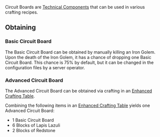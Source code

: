 Circuit Boards are [Technical Components](https://github.com/Slimefun/Slimefun4/wiki/Technical-Components) that can be used in various crafting recipes.

## Obtaining
### Basic Circuit Board
The Basic Circuit Board can be obtained by manually killing an Iron Golem. Upon the death of the Iron Golem, it has a chance of dropping one Basic Circuit Board. This chance is 75% by default, but it can be changed in the configuration files by a server operator.

### Advanced Circuit Board
The Advanced Circuit Board can be obtained via crafting in an [Enhanced Crafting Table](https://github.com/Slimefun/Slimefun4/wiki/Enhanced-Crafting-Table).

Combining the following items in an [Enhanced Crafting Table](https://github.com/Slimefun/Slimefun4/wiki/Enhanced-Crafting-Table) yields one Advanced Circuit Board:

* 1 Basic Circuit Board
* 6 Blocks of Lapis Lazuli
* 2 Blocks of Redstone

